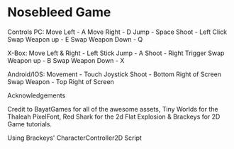 # Nosebleed Game

Controls
PC:
Move Left - A
Move Right - D
Jump - Space
Shoot - Left Click
Swap Weapon up - E
Swap Weapon Down - Q

X-Box:
Move Left & Right - Left Stick
Jump - A
Shoot - Right Trigger
Swap Weapon up - B
Swap Weapon Down - X

Android/IOS:
Movement - Touch Joystick
Shoot - Bottom Right of Screen
Swap Weapon - Top Right of Screen

Acknowledgements

Credit to BayatGames for all of the awesome assets, Tiny Worlds for the Thaleah PixelFont, Red Shark for the 2d Flat Explosion & Brackeys for 2D Game tutorials.

Using Brackeys' CharacterController2D Script
